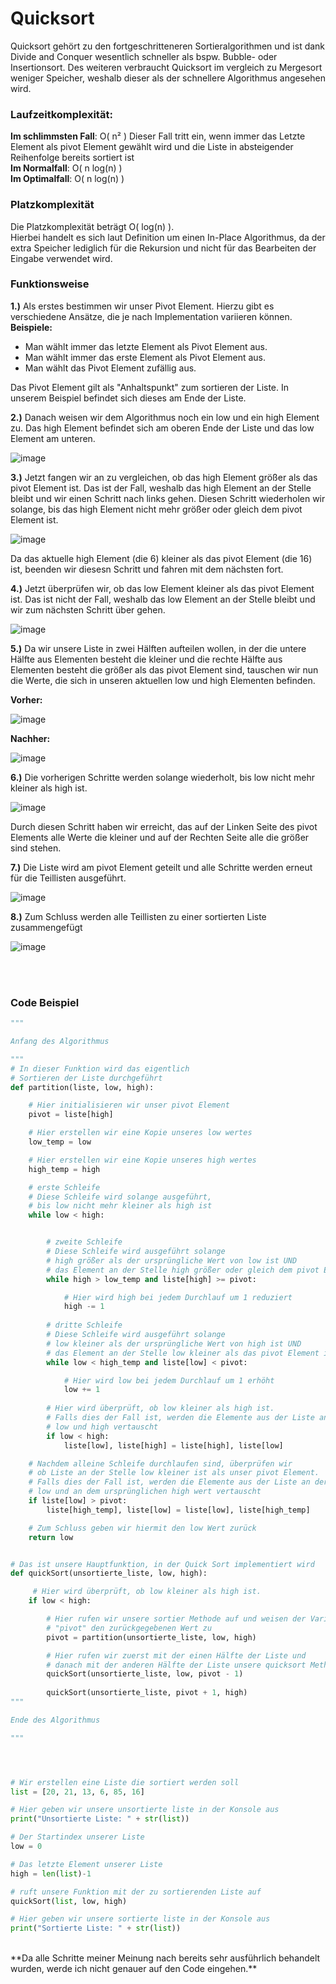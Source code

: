 # Quicksort
Quicksort gehört zu den fortgeschritteneren Sortieralgorithmen und ist dank Divide and Conquer wesentlich schneller als bspw. Bubble- oder Insertionsort.
Des weiteren verbraucht Quicksort im vergleich zu Mergesort weniger Speicher, weshalb dieser als der schnellere Algorithmus angesehen wird.

### Laufzeitkomplexität:

**Im schlimmsten Fall**: O( n² ) Dieser Fall tritt ein, wenn immer das Letzte Element als pivot Element gewählt wird und die Liste in absteigender Reihenfolge bereits sortiert ist <br>
**Im Normalfall**: O( n log(n) )<br>
**Im Optimalfall**: O( n log(n) )

### Platzkomplexität
Die Platzkomplexität beträgt O( log(n) ).<br>
Hierbei handelt es sich laut Definition um einen In-Place Algorithmus, da der extra Speicher lediglich für die Rekursion und nicht für das Bearbeiten der Eingabe verwendet wird.

### Funktionsweise
**1.)** Als erstes bestimmen wir unser Pivot Element. Hierzu gibt es verschiedene Ansätze, die je nach Implementation variieren können.<br>
**Beispiele:**

+ Man wählt immer das letzte Element als Pivot Element aus.
+ Man wählt immer das erste Element als Pivot Element aus.
+ Man wählt das Pivot Element zufällig aus.

Das Pivot Element gilt als "Anhaltspunkt" zum sortieren der Liste.
In unserem Beispiel befindet sich dieses am Ende der Liste.

**2.)** Danach weisen wir dem Algorithmus noch ein low und ein high Element zu.
Das high Element befindet sich am oberen Ende der Liste und das low Element am unteren.

![image](https://user-images.githubusercontent.com/83044113/154667913-bbf0defa-bbbf-46f5-a148-be70a019d81e.png)

**3.)** Jetzt fangen wir an zu vergleichen, ob das high Element größer als das pivot Element ist.
Das ist der Fall, weshalb das high Element an der Stelle bleibt und wir einen Schritt nach links gehen.
Diesen Schritt wiederholen wir solange, bis das high Element nicht mehr größer oder gleich dem pivot Element ist.

![image](https://user-images.githubusercontent.com/83044113/154669678-e82acc6c-0c6a-4a57-95e3-49ce248ecd96.png)

Da das aktuelle high Element (die 6) kleiner als das pivot Element (die 16) ist, beenden wir diesesn Schritt und fahren mit dem nächsten fort.

**4.)** Jetzt überprüfen wir, ob das low Element kleiner als das pivot Element ist.
Das ist nicht der Fall, weshalb das low Element an der Stelle bleibt und wir zum nächsten Schritt über gehen.

![image](https://user-images.githubusercontent.com/83044113/154670863-3c023433-c2d2-4c51-9f45-21f41ba5dfd2.png)

**5.)** Da wir unsere Liste in zwei Hälften aufteilen wollen, in der die untere Hälfte aus Elementen besteht die kleiner und die rechte Hälfte aus Elementen besteht die größer als das pivot Element sind, tauschen wir nun die Werte, die sich in unseren aktuellen low und high Elementen befinden.<br>

**Vorher:**

![image](https://user-images.githubusercontent.com/83044113/154672300-aa13fbcb-20b1-409a-8172-34bcb6470c7d.png)

**Nachher:**

![image](https://user-images.githubusercontent.com/83044113/154672360-ff00841d-0f6f-49d3-bf2b-988e028e1d71.png)

**6.)** Die vorherigen Schritte werden solange wiederholt, bis low nicht mehr kleiner als high ist.

![image](https://user-images.githubusercontent.com/83044113/154836884-9b5fb71f-0ce9-451b-b8fc-f9a536916bdb.png)

Durch diesen Schritt haben wir erreicht, das auf der Linken Seite des pivot Elements alle Werte die kleiner und auf der Rechten Seite alle die größer sind stehen.

**7.)** Die Liste wird am pivot Element geteilt und alle Schritte werden erneut für die Teillisten ausgeführt.

![image](https://user-images.githubusercontent.com/83044113/154837148-3ff3c714-c9c3-4c09-94f1-b9792d911a82.png)

**8.)** Zum Schluss werden alle Teillisten zu einer sortierten Liste zusammengefügt

![image](https://user-images.githubusercontent.com/83044113/154837277-0d1f7adf-a551-486e-a1bb-f601fbec7546.png)

<br>
<br>

### Code Beispiel

```python
"""

Anfang des Algorithmus

"""
# In dieser Funktion wird das eigentlich
# Sortieren der Liste durchgeführt
def partition(liste, low, high):

    # Hier initialisieren wir unser pivot Element
    pivot = liste[high]

    # Hier erstellen wir eine Kopie unseres low wertes
    low_temp = low

    # Hier erstellen wir eine Kopie unseres high wertes
    high_temp = high

    # erste Schleife
    # Diese Schleife wird solange ausgeführt,
    # bis low nicht mehr kleiner als high ist
    while low < high:


        # zweite Schleife
        # Diese Schleife wird ausgeführt solange
        # high größer als der ursprüngliche Wert von low ist UND
        # das Element an der Stelle high größer oder gleich dem pivot Element ist
        while high > low_temp and liste[high] >= pivot:

            # Hier wird high bei jedem Durchlauf um 1 reduziert
            high -= 1
        
        # dritte Schleife
        # Diese Schleife wird ausgeführt solange
        # low kleiner als der ursprüngliche Wert von high ist UND
        # das Element an der Stelle low kleiner als das pivot Element ist
        while low < high_temp and liste[low] < pivot:

            # Hier wird low bei jedem Durchlauf um 1 erhöht
            low += 1
        
        # Hier wird überprüft, ob low kleiner als high ist.
        # Falls dies der Fall ist, werden die Elemente aus der Liste an der Stelle
        # low und high vertauscht
        if low < high:
            liste[low], liste[high] = liste[high], liste[low]

    # Nachdem alleine Schleife durchlaufen sind, überprüfen wir
    # ob Liste an der Stelle low kleiner ist als unser pivot Element.
    # Falls dies der Fall ist, werden die Elemente aus der Liste an der Stelle
    # low und an dem ursprünglichen high wert vertauscht
    if liste[low] > pivot:
        liste[high_temp], liste[low] = liste[low], liste[high_temp]

    # Zum Schluss geben wir hiermit den low Wert zurück
    return low


# Das ist unsere Hauptfunktion, in der Quick Sort implementiert wird
def quickSort(unsortierte_liste, low, high):

     # Hier wird überprüft, ob low kleiner als high ist.
    if low < high:

        # Hier rufen wir unsere sortier Methode auf und weisen der Variable
        # "pivot" den zurückgegebenen Wert zu
        pivot = partition(unsortierte_liste, low, high)

        # Hier rufen wir zuerst mit der einen Hälfte der Liste und
        # danach mit der anderen Hälfte der Liste unsere quicksort Methode auf
        quickSort(unsortierte_liste, low, pivot - 1)
        
        quickSort(unsortierte_liste, pivot + 1, high)
"""

Ende des Algorithmus

"""       




# Wir erstellen eine Liste die sortiert werden soll
list = [20, 21, 13, 6, 85, 16]

# Hier geben wir unsere unsortierte liste in der Konsole aus
print("Unsortierte Liste: " + str(list))

# Der Startindex unserer Liste
low = 0

# Das letzte Element unserer Liste
high = len(list)-1

# ruft unsere Funktion mit der zu sortierenden Liste auf
quickSort(list, low, high)

# Hier geben wir unsere sortierte liste in der Konsole aus
print("Sortierte Liste: " + str(list))
```
<br>
**Da alle Schritte meiner Meinung nach bereits sehr ausführlich behandelt wurden, werde ich nicht genauer auf den Code eingehen.**








